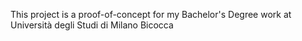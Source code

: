 This project is a proof-of-concept for my Bachelor's Degree work at Università degli Studi di Milano Bicocca